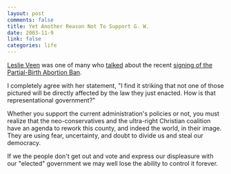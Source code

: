 ```yaml
--- 
layout: post
comments: false
title: Yet Another Reason Not To Support G. W.
date: 2003-11-9
link: false
categories: life
---
```

<a href="http://www.veen.com/leslie/">Leslie Veen</a> was one of many who <a href="http://www.veen.com/leslie/archives/000367.html">talked</a> about the recent <a href="http://www.whitehouse.gov/news/releases/2003/11/images/20031105-1_p35410-21-515h.html">signing of the Partial-Birth Abortion Ban</a>.

I completely agree with her statement, "I find it striking that not one of those pictured will be directly affected by the law they just enacted. How is that representational government?"

Whether you support the current administration's policies or not, you must realize that the neo-conservatives and the ultra-right Christian coalition have an agenda to rework this county, and indeed the world, in their image. They are using fear, uncertainty, and doubt to divide us and steal our democracy.

If we the people don't get out and vote and express our displeasure with our "elected" government we may well lose the ability to control it forever.
